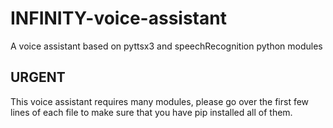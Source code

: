 # INFINITY-voice-assistant
A voice assistant based on pyttsx3 and speechRecognition python modules

## URGENT
This voice assistant requires many modules, please go over the first few lines of each file to
make sure that you have pip installed all of them.
